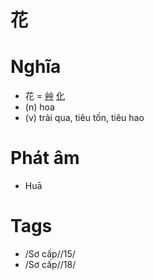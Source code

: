 # 花

# Nghĩa
* 花 = [艸](艸.md) [化](化.md)
* (n) hoa
* (v) trải qua, tiêu tốn, tiêu hao

# Phát âm
* Huā

# Tags
* /Sơ cấp//15/
*  /Sơ cấp//18/

<script>window.HANZI_FIELD='花';</script>
